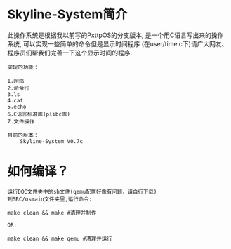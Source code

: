 # Skyline-System简介
此操作系统是根据我以前写的PxttpOS的分支版本, 是一个用C语言写出来的操作系统, 可以实现一些简单的命令但是显示时间程序
(在user/time.c下)请广大网友、程序员们帮我们完善一下这个显示时间的程序.
````
实现的功能：

1.网络
2.命令行
3.ls
4.cat
5.echo
6.C语言标准库(plibc库)
7.文件操作

目前的版本：
    Skyline-System V0.7c
````

# 如何编译？

````
运行DOC文件夹中的sh文件(qemu配置好像有问题，请自行下载)
到SRC/osmain文件夹里,运行命令:

make clean && make #清理并制作

OR:

make clean && make qemu #清理并运行

````